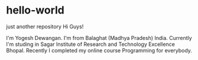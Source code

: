 # hello-world
just another repository
Hi Guys!

I'm Yogesh Dewangan. I'm from Balaghat (Madhya Pradesh) India. Currently I'm studing in Sagar Institute of Research and Technology Excellence Bhopal. Recently I completed my online course Programming for everybody.
